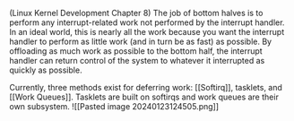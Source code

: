 (Linux Kernel Development Chapter 8)
The job of bottom halves is to perform any interrupt-related work not performed by the interrupt handler. In an ideal world, this is nearly all the work because you want the interrupt handler to perform as little work (and in turn be as fast) as possible. By offloading as much work as possible to the bottom half, the interrupt handler can return control of the system to whatever it interrupted as quickly as possible.

Currently, three methods exist for deferring work: [[Softirq]], tasklets, and [[Work Queues]]. Tasklets are built on softirqs and work queues are their own subsystem.
 ![[Pasted image 20240123124505.png]]